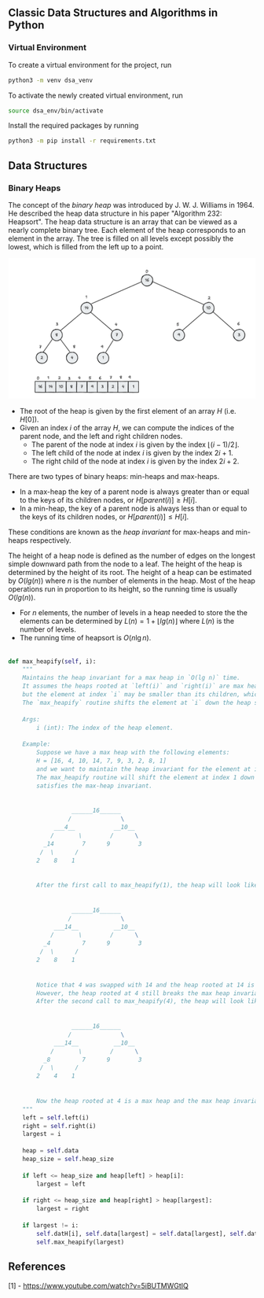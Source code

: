 ## Classic Data Structures and Algorithms in Python

### Virtual Environment

To create a virtual environment for the project, run
```sh
python3 -m venv dsa_venv
```

To activate the newly created virtual environment, run

```sh
source dsa_env/bin/activate

```

Install the required packages by running

```sh
python3 -m pip install -r requirements.txt
```


## Data Structures

### Binary Heaps
The concept of the _binary heap_ was introduced by J. W. J. Williams in 1964. He described the heap data structure in his paper "Algorithm 232: Heapsort". The heap data structure is an array that can be viewed as a nearly complete binary tree. Each element of the heap corresponds to an element in the array. The tree is filled on all levels except possibly the lowest, which is filled from the left up to a point.

![alt text](docs/heap.png)


- The root of the heap is given by the first element of an array $H$ (i.e. $H[0]$). 
- Given an index $i$ of the array $H$, we can compute the indices of the parent node, and the left and right children nodes. 
  - The parent of the node at index $i$ is given by the index $⌊(i-1)/2⌋$.  
  - The left child of the node at index $i$ is given by the index $2i + 1$.
  - The right child of the node at index $i$ is given by the index $2i + 2$.

There are two types of binary heaps: min-heaps and max-heaps.
- In a max-heap the key of a parent node is always greater than or equal to the keys of its children nodes, or $H[parent(i)] ≥ H[i]$. 
- In a min-heap, the key of a parent node is always less than or equal to the keys of its children nodes, or $H[parent(i)] ≤ H[i]$.

These conditions are known as the _heap invariant_ for max-heaps and min-heaps respectively.


The height of a heap node is defined as the number of edges on the longest simple downward path from the node to a leaf. The height of the heap is determined by the height of its root.
The height of a heap can be estimated by $O(lg(n))$ where $n$ is the number of elements in the heap.
Most of the heap operations run in proportion to its height, so the running time is usually $O(lg(n))$.


- For $n$ elements, the number of levels in a heap needed to store the the elements can be determined by $L(n) = 1 + ⌊lg(n)⌋$ where $L(n)$ is the number of levels.
- The running time of heapsort is $O(n \lg n)$.


```py

def max_heapify(self, i):
    """
    Maintains the heap invariant for a max heap in `O(lg n)` time.
    It assumes the heaps rooted at `left(i)` and `right(i)` are max heaps
    but the element at index `i` may be smaller than its children, which breaks the heap invariant.
    The `max_heapify` routine shifts the element at `i` down the heap so that the subtree rooted at index `i` satisfies the max-heap invariant.

    Args:
        i (int): The index of the heap element.

    Example:
        Suppose we have a max heap with the following elements:
        H = [16, 4, 10, 14, 7, 9, 3, 2, 8, 1]
        and we want to maintain the heap invariant for the element at index 1, H[1] = 4.
        The max_heapify routine will shift the element at index 1 down the heap so that the subtree rooted at index 1
        satisfies the max-heap invariant.

      
                  ______16______
                 /              \
             ___4__           __10__    
            /       \        /      \
          _14        7      9        3
         /  \      /  
        2    8    1 
        

        After the first call to max_heapify(1), the heap will look like this:

        
                  ______16______
                 /              \
             ___14__          __10__    
            /       \        /      \
          _4         7      9        3
         /  \      /  
        2    8    1
        

        Notice that 4 was swapped with 14 and the heap rooted at 14 is now a max heap.
        However, the heap rooted at 4 still breaks the max heap invariant. The routine will be recursively called again.
        After the second call to max_heapify(4), the heap will look like this:

        
                  ______16______
                 /              \
             ___14__          __10__    
            /       \        /      \
          _8         7      9        3
         /  \      /  
        2    4    1            
        
        
        Now the heap rooted at 4 is a max heap and the max heap invariant is satisfied for the entire heap.
    """
    left = self.left(i)
    right = self.right(i)
    largest = i 

    heap = self.data
    heap_size = self.heap_size

    if left <= heap_size and heap[left] > heap[i]:
        largest = left
    
    if right <= heap_size and heap[right] > heap[largest]:
        largest = right

    if largest != i:
        self.datH[i], self.data[largest] = self.data[largest], self.datH[i]
        self.max_heapify(largest)
```


## References
[1] - https://www.youtube.com/watch?v=5iBUTMWGtIQ

